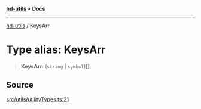 [**hd-utils**](../README.md) • **Docs**

***

[hd-utils](../globals.md) / KeysArr

# Type alias: KeysArr

> **KeysArr**: (`string` \| `symbol`)[]

## Source

[src/utils/utilityTypes.ts:21](https://github.com/AhmadHddad/h-utils/blob/f7bb9ae71f981ffef49079271b9540862594b7e6/src/utils/utilityTypes.ts#L21)
